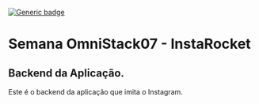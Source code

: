 [![Generic badge](https://img.shields.io/badge/node->=12.16.3-<COLOR>.svg)](https://shields.io/)

# Semana OmniStack07 - InstaRocket
## Backend da Aplicação.

Este é o backend da aplicação que imita o Instagram.
